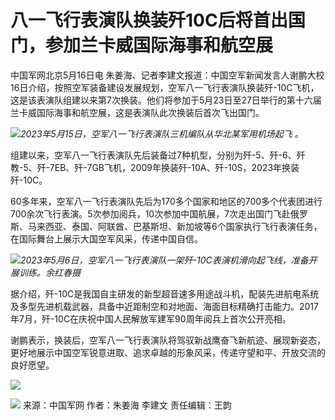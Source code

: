 # 八一飞行表演队换装歼10C后将首出国门，参加兰卡威国际海事和航空展

中国军网北京5月16日电
朱姜海、记者李建文报道：中国空军新闻发言人谢鹏大校16日介绍，按照空军装备建设发展规划，空军八一飞行表演队换装歼-10C飞机，这是该表演队组建以来第7次换装。他们将参加于5月23日至27日举行的第十六届兰卡威国际海事和航空展，这是表演队此次换装后首次飞出国门。

![](https://inews.gtimg.com/om_bt/O-LZSUr4fu5g56GzH7Fh5zV2VJIKWiu2VfANzr5LHURSMAA/1000)_2023年5月15日，空军八一飞行表演队三机编队从华北某军用机场起飞
。_

组建以来，空军八一飞行表演队先后装备过7种机型，分别为歼-5、歼-6、歼教-5、歼-7EB、歼-7GB飞机，2009年换装歼-10A、歼-10S，2023年换装歼-10C。

60多年来，空军八一飞行表演队先后为170多个国家和地区的700多个代表团进行700余次飞行表演。5次参加阅兵，10次参加中国航展，7次走出国门飞赴俄罗斯、马来西亚、泰国、阿联酋、巴基斯坦、新加坡等6个国家执行飞行表演任务，在国际舞台上展示大国空军风采，传递中国自信。

![](https://inews.gtimg.com/om_bt/OAGyUxnAv4pEeKD1j3HAyaSdw3-nJMMt8HdfAaY21auBAAA/1000)_2023年5月6日，空军八一飞行表演队一架歼-10C表演机滑向起飞线，准备开展训练。余红春摄_

据介绍，歼-10C是我国自主研发的新型超音速多用途战斗机，配装先进航电系统及多型先进机载武器，具备中近距制空和对地面、海面目标精确打击能力。2017年7月，歼-10C在庆祝中国人民解放军建军90周年阅兵上首次公开亮相。

谢鹏表示，换装后，空军八一飞行表演队将驾驭新战鹰奋飞新航迹、展现新姿态，更好地展示中国空军锐意进取、追求卓越的形象风采，传递守望和平、开放交流的良好愿望。

![](https://inews.gtimg.com/om_bt/OBY_3SFo42fn33-95QaIitpN2Dgw-x8ytFZem-USV2464AA/1000)

![](https://inews.gtimg.com/om_bt/OxMp62FUAgY-2XMQ2QvSRnVNq6U_dc-1na4_N5RE1DxEYAA/1000)
来源：中国军网 作者：朱姜海 李建文 责任编辑：王韵

